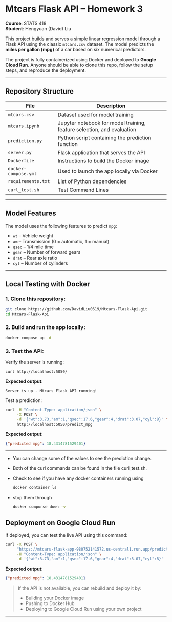 # Mtcars Flask API – Homework 3  
**Course**: STATS 418  
**Student**: Hengyuan (David) Liu  

This project builds and serves a simple linear regression model through a Flask API using the classic `mtcars.csv` dataset. The model predicts the **miles per gallon (mpg)** of a car based on six numerical predictors.

The project is fully containerized using Docker and deployed to **Google Cloud Run**. Anyone should be able to clone this repo, follow the setup steps, and reproduce the deployment.

---

## Repository Structure

| File | Description |
|------|-------------|
| `mtcars.csv` | Dataset used for model training |
| `mtcars.ipynb` | Jupyter notebook for model training, feature selection, and evaluation |
| `prediction.py` | Python script containing the prediction function |
| `server.py` | Flask application that serves the API |
| `Dockerfile` | Instructions to build the Docker image |
| `docker-compose.yml` | Used to launch the app locally via Docker |
| `requirements.txt` | List of Python dependencies |
| `curl_test.sh` | Test Commend Lines

---

## Model Features

The model uses the following features to predict `mpg`:

- `wt` – Vehicle weight  
- `am` – Transmission (0 = automatic, 1 = manual)  
- `qsec` – 1/4 mile time  
- `gear` – Number of forward gears  
- `drat` – Rear axle ratio  
- `cyl` – Number of cylinders  

---

## Local Testing with Docker

### 1. Clone this repository:
```bash
git clone https://github.com/DavidLiu0619/Mtcars-Flask-Api.git
cd Mtcars-Flask-Api
```

### 2. Build and run the app locally:
```bash
docker compose up -d
```

### 3. Test the API:
Verify the server is running:
```bash
curl http://localhost:5050/
```
**Expected output**:
```
Server is up - Mtcars Flask API running!
```

Test a prediction:
```bash
curl -H "Content-Type: application/json" \
     -X POST \
     -d '{"wt":3.73,"am":1,"qsec":17.6,"gear":4,"drat":3.07,"cyl":8}' \
     http://localhost:5050/predict_mpg
```
**Expected output**:
```json
{"predicted mpg": 18.4314781529401}
```

---

* You can change some of the values to see the prediction change. 
* Both of the curl commands can be found in the file curl_test.sh.
* Check to see if you have any docker containers running using

  ```bash
  docker container ls
  ```

* stop them through
  
    ```bash
    docker componse down -v
     ```

## Deployment on Google Cloud Run

If deployed, you can test the live API using this command:

```bash
curl -X POST \
     "https://mtcars-flask-app-980752141572.us-central1.run.app/predict_mpg" \
     -H "Content-Type: application/json" \
     -d '{"wt":3.73,"am":1,"qsec":17.6,"gear":4,"drat":3.07,"cyl":8}'
```

**Expected output**:
```json
{"predicted mpg": 18.4314781529401}
```

> If the API is not available, you can rebuild and deploy it by:
> - Building your Docker image  
> - Pushing to Docker Hub  
> - Deploying to Google Cloud Run using your own project

---
